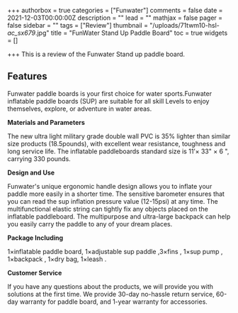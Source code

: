 +++
authorbox = true
categories = ["Funwater"]
comments = false
date = 2021-12-03T00:00:00Z
description = ""
lead = ""
mathjax = false
pager = false
sidebar = ""
tags = ["Review"]
thumbnail = "/uploads/71twm10-hsl-_ac_sx679_.jpg"
title = "FunWater Stand Up Paddle Board"
toc = true
widgets = []

+++
This is a review of the Funwater Stand up paddle board.

## Features

Funwater paddle boards is your first choice for water sports.Funwater inflatable paddle boards (SUP) are suitable for all skill Levels to enjoy themselves, explore, or adventure in water areas.

**Materials and Parameters**

The new ultra light military grade double wall PVC is 35% lighter than similar size products (18.5pounds), with excellent wear resistance, toughness and long service life. The inflatable paddleboards standard size is 11’× 33" × 6 ", carrying 330 pounds.

**Design and Use**

Funwater's unique ergonomic handle design allows you to inflate your paddle more easily in a shorter time. The sensitive barometer ensures that you can read the sup inflation pressure value (12-15psi) at any time. The multifunctional elastic string can tightly fix any objects placed on the inflatable paddleboard. The multipurpose and ultra-large backpack can help you easily carry the paddle to any of your dream places.

**Package Including**

1×inflatable paddle board, 1×adjustable sup paddle ,3×fins , 1×sup pump , 1×backpack , 1×dry bag, 1×leash .

**Customer Service**

If you have any questions about the products, we will provide you with solutions at the first time. We provide 30-day no-hassle return service, 60-day warranty for paddle board, and 1-year warranty for accessories.